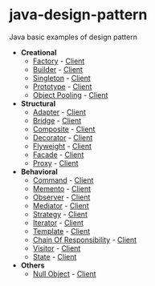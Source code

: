 # java-design-pattern
Java basic examples of design pattern

- **Creational**
  - [Factory](https://github.com/oktaykcr/java-design-pattern/tree/master/src/main/java/creational/factory) - [Client](https://github.com/oktaykcr/java-design-pattern/blob/master/src/test/java/creational/FactoryPatternTest.java)
  - [Builder](https://github.com/oktaykcr/java-design-pattern/tree/master/src/main/java/creational/builder) - [Client](https://github.com/oktaykcr/java-design-pattern/blob/master/src/test/java/creational/BuilderPatternTest.java)
  - [Singleton](https://github.com/oktaykcr/java-design-pattern/tree/master/src/main/java/creational/singleton) - [Client](https://github.com/oktaykcr/java-design-pattern/blob/master/src/test/java/creational/SingletonPatternTest.java)
  - [Prototype](https://github.com/oktaykcr/java-design-pattern/tree/master/src/main/java/creational/prototype) - [Client](https://github.com/oktaykcr/java-design-pattern/blob/master/src/test/java/creational/PrototypePatternTest.java)
  - [Object Pooling](https://github.com/oktaykcr/java-design-pattern/tree/master/src/main/java/creational/objectpool) - [Client](https://github.com/oktaykcr/java-design-pattern/blob/master/src/test/java/creational/ObjectPoolPatternTest.java)
- **Structural**
  - [Adapter](https://github.com/oktaykcr/java-design-pattern/tree/master/src/main/java/structural/adapter) - [Client](https://github.com/oktaykcr/java-design-pattern/blob/master/src/test/java/structural/AdapterPatternTest.java)
  - [Bridge](https://github.com/oktaykcr/java-design-pattern/tree/master/src/main/java/structural/bridge) - [Client](https://github.com/oktaykcr/java-design-pattern/blob/master/src/test/java/structural/BridgePatternTest.java)
  - [Composite](https://github.com/oktaykcr/java-design-pattern/tree/master/src/main/java/structural/composite) - [Client](https://github.com/oktaykcr/java-design-pattern/blob/master/src/test/java/structural/CompositePatternTest.java)
  - [Decorator](https://github.com/oktaykcr/java-design-pattern/tree/master/src/main/java/structural/decorator) - [Client](https://github.com/oktaykcr/java-design-pattern/blob/master/src/test/java/structural/DecoratorPatternTest.java)
  - [Flyweight](https://github.com/oktaykcr/java-design-pattern/tree/master/src/main/java/structural/flyweight) - [Client](https://github.com/oktaykcr/java-design-pattern/blob/master/src/test/java/structural/FlyweightPatternTest.java)
  - [Facade](https://github.com/oktaykcr/java-design-pattern/tree/master/src/main/java/structural/facade) - [Client](https://github.com/oktaykcr/java-design-pattern/blob/master/src/test/java/structural/FacadePatternTest.java)
  - [Proxy](https://github.com/oktaykcr/java-design-pattern/tree/master/src/main/java/structural/proxy) - [Client](https://github.com/oktaykcr/java-design-pattern/blob/master/src/test/java/structural/ProxyPatternTest.java)
- **Behavioral**
  - [Command](https://github.com/oktaykcr/java-design-pattern/tree/master/src/main/java/behavioral/command) - [Client](https://github.com/oktaykcr/java-design-pattern/blob/master/src/test/java/behavioral/CommandPatternTest.java)
  - [Memento](https://github.com/oktaykcr/java-design-pattern/tree/master/src/main/java/behavioral/memento) - [Client](https://github.com/oktaykcr/java-design-pattern/blob/master/src/test/java/behavioral/MementoPatternTest.java)
  - [Observer](https://github.com/oktaykcr/java-design-pattern/tree/master/src/main/java/behavioral/observer) - [Client](https://github.com/oktaykcr/java-design-pattern/blob/master/src/test/java/behavioral/ObserverPatternTest.java)
  - [Mediator](https://github.com/oktaykcr/java-design-pattern/tree/master/src/main/java/behavioral/mediator) - [Client](https://github.com/oktaykcr/java-design-pattern/blob/master/src/test/java/behavioral/MediatorPatternTest.java)
  - [Strategy](https://github.com/oktaykcr/java-design-pattern/tree/master/src/main/java/behavioral/strategy) - [Client](https://github.com/oktaykcr/java-design-pattern/blob/master/src/test/java/behavioral/StrategyPatternTest.java)
  - [Iterator](https://github.com/oktaykcr/java-design-pattern/tree/master/src/main/java/behavioral/iterator) - [Client](https://github.com/oktaykcr/java-design-pattern/blob/master/src/test/java/behavioral/IteratorPatternTest.java)
  - [Template](https://github.com/oktaykcr/java-design-pattern/tree/master/src/main/java/behavioral/template) - [Client](https://github.com/oktaykcr/java-design-pattern/blob/master/src/test/java/behavioral/TemplatePatternTest.java)
  - [Chain Of Responsibility](https://github.com/oktaykcr/java-design-pattern/tree/master/src/main/java/behavioral/chainOfResponsibility) - [Client](https://github.com/oktaykcr/java-design-pattern/blob/master/src/test/java/behavioral/ChainOfResponsibilityPatternTest.java)
  - [Visitor](https://github.com/oktaykcr/java-design-pattern/tree/master/src/main/java/behavioral/visitor) - [Client](https://github.com/oktaykcr/java-design-pattern/blob/master/src/test/java/behavioral/VisitorPatternTest.java)
  - [State](https://github.com/oktaykcr/java-design-pattern/tree/master/src/main/java/behavioral/state) - [Client](https://github.com/oktaykcr/java-design-pattern/blob/master/src/test/java/behavioral/StatePatternTest.java)
- **Others**
  - [Null Object](https://github.com/oktaykcr/java-design-pattern/tree/master/src/main/java/other/nullobject) - [Client](https://github.com/oktaykcr/java-design-pattern/blob/master/src/test/java/other/NullObjectPatternTest.java)